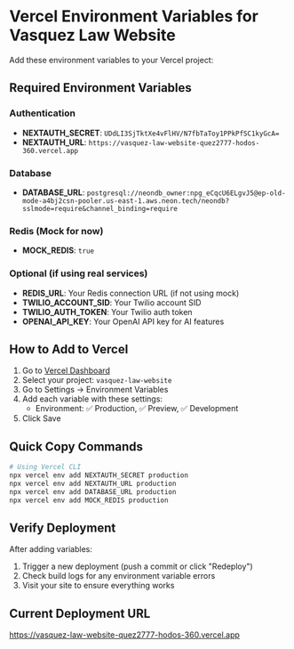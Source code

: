 # Vercel Environment Variables for Vasquez Law Website

Add these environment variables to your Vercel project:

## Required Environment Variables

### Authentication

- **NEXTAUTH_SECRET**: `UDdLI3SjTktXe4vFlHV/N7fbTaToy1PPkPfSC1kyGcA=`
- **NEXTAUTH_URL**: `https://vasquez-law-website-quez2777-hodos-360.vercel.app`

### Database

- **DATABASE_URL**: `postgresql://neondb_owner:npg_eCqcU6ELgvJ5@ep-old-mode-a4bj2csn-pooler.us-east-1.aws.neon.tech/neondb?sslmode=require&channel_binding=require`

### Redis (Mock for now)

- **MOCK_REDIS**: `true`

### Optional (if using real services)

- **REDIS_URL**: Your Redis connection URL (if not using mock)
- **TWILIO_ACCOUNT_SID**: Your Twilio account SID
- **TWILIO_AUTH_TOKEN**: Your Twilio auth token
- **OPENAI_API_KEY**: Your OpenAI API key for AI features

## How to Add to Vercel

1. Go to [Vercel Dashboard](https://vercel.com/dashboard)
2. Select your project: `vasquez-law-website`
3. Go to Settings → Environment Variables
4. Add each variable with these settings:
   - Environment: ✅ Production, ✅ Preview, ✅ Development
5. Click Save

## Quick Copy Commands

```bash
# Using Vercel CLI
npx vercel env add NEXTAUTH_SECRET production
npx vercel env add NEXTAUTH_URL production
npx vercel env add DATABASE_URL production
npx vercel env add MOCK_REDIS production
```

## Verify Deployment

After adding variables:

1. Trigger a new deployment (push a commit or click "Redeploy")
2. Check build logs for any environment variable errors
3. Visit your site to ensure everything works

## Current Deployment URL

https://vasquez-law-website-quez2777-hodos-360.vercel.app
